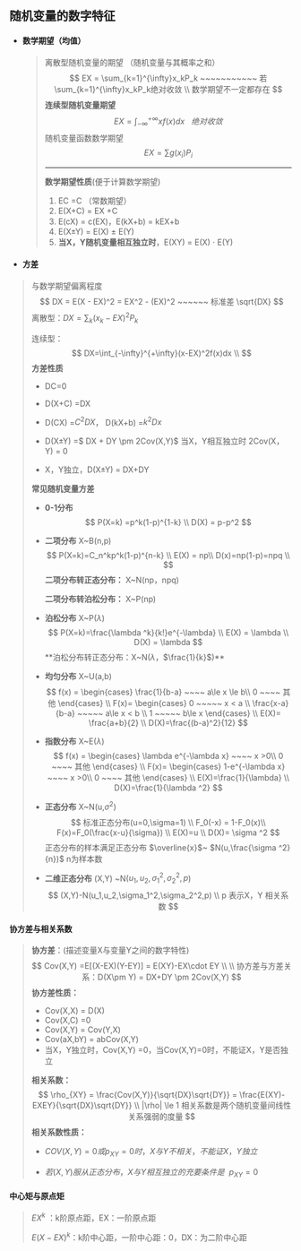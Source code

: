 ## 随机变量的数字特征

- #### **数学期望**（均值）

  > 离散型随机变量的期望 （随机变量与其概率之和）
  > $$
  > EX = \sum_{k=1}^{\infty}x_kP_k ~~~~~~~~~~~ 若\sum_{k=1}^{\infty}x_kP_k绝对收敛
  > \\ 数学期望不一定都存在
  > $$
  > **连续型随机变量期望**
  > $$
  > EX = \int_{-\infty}^{+\infty} xf(x)dx   ~~~绝对收敛
  > $$
  > 随机变量函数数学期望
  >$$
  > EX = \sum g(x_i) P_i
  >$$
  > 
  >----
  > 
  >**数学期望性质**(便于计算数学期望)
  > 
  >1. EC =C  （常数期望）
  > 2. E(X+C) = EX +C
  >3. E(cX) = c(EX)，E(kX+b) = kEX+b
  > 4. E(X$\pm$Y) = E(X) $\pm$ E(Y)
  >5. **当X，Y随机变量相互独立时**，E(XY) = E(X) $\cdot$ E(Y)
  
- #### **方差**

> 与数学期望偏离程度
> $$
> DX = E(X - EX)^2  = EX^2 - (EX)^2 ~~~~~~ 标准差  \sqrt{DX}
> $$
> 离散型：$DX=\sum_{k}(x_k-EX)^2P_k$
>
> 连续型：
> $$
> DX=\int_{-\infty}^{+\infty}(x-EX)^2f(x)dx \\
> $$
> **方差性质**
>
> - DC=0  
>
> - D(X+C) =DX
>
> - D(CX) =$C^2DX$， D(kX+b) =$k^2Dx$
>
> - D(X$\pm$Y) =$ DX + DY \pm 2Cov(X,Y)$  当X，Y相互独立时 2Cov(X，Y)  = 0 
>
> - X，Y独立，D(X$\pm$Y) = DX+DY   
>
> 
>
> **常见随机变量方差**
>
> - **0-1分布**
>   $$
>   P(X=k) =p^k(1-p)^{1-k} \\
>   D(X) = p-p^2
>   $$
>
> - **二项分布**   X~B(n,p)
>   $$
>   P(X=k)=C_n^kp^k(1-p)^{n-k} \\
>   E(X) = np\\
>   D(x)=np(1-p)=npq \\ 
>   $$
>   **二项分布转正态分布：** X~N(np，npq) 
>
>   **二项分布转泊松分布：** X~P(np) 
>
>   
>   
> - **泊松分布**  X~P($\lambda$)
>   $$
>   P(X=k)=\frac{\lambda ^k}{k!}e^{-\lambda} \\
>   E(X) = \lambda \\
>   D(X) = \lambda
>   $$
>   **泊松分布转正态分布：X~N($\lambda$，$\frac{1}{k}$)**
>   
> - **均匀分布** X~U(a,b)
>   $$
>   f(x) = \begin{cases} 
>   \frac{1}{b-a}  ~~~~ a\le x \le b\\
>   0  ~~~~ 其他
>   \end{cases} \\
>   F(x)=  \begin{cases} 
>   0  ~~~~~ x < a \\
>   \frac{x-a}{b-a} ~~~~~ a\le x < b \\ 
>   1  ~~~~~ b\le x
>   \end{cases}  \\
>   E(X)= \frac{a+b}{2} \\
>   D(X)=\frac{(b-a)^2}{12}
>   $$
>
> - **指数分布**  X~E($\lambda$)
>   $$
>   f(x) = \begin{cases} 
>   \lambda e^{-\lambda x} ~~~~  x >0\\
>   0  ~~~~ 其他
>   \end{cases} \\
>    F(x)=  \begin{cases} 
>   1-e^{-\lambda x} ~~~~  x >0\\
>   0  ~~~~ 其他
>   \end{cases} \\
>   E(X)=\frac{1}{\lambda} \\
>   D(X)=\frac{1}{\lambda ^2}
>   $$
>
> - **正态分布** X~N(u,$\sigma ^2$)
>   $$
>   标准正态分布(u=0,\sigma=1) \\
>   F_0(-x) = 1-F_0(x)\\
>   F(x)=F_0(\frac{x-u}{\sigma}) \\
>   E(X)=u \\
>   D(X)= \sigma ^2
>   $$
>   正态分布的样本满足正态分布   $\overline{x}$~ $N(u,\frac{\sigma ^2}{n})$ n为样本数
>   
> - **二维正态分布**  (X,Y) ~N($u_1,u_2,\sigma_1^2,\sigma_2^2,p$)
>   $$
>   (X,Y)-N(u_1,u_2,\sigma_1^2,\sigma_2^2,p)
>   \\ p 表示X，Y 相关系数
>   $$
>
> 

#### **协方差与相关系数** 

> **协方差**：(描述变量X与变量Y之间的数字特性)
> $$
> Cov(X,Y) =E[(X-EX)(Y-EY)] = E(XY)-EX\cdot EY \\ \\ 协方差与方差关系：D(X\pm Y) = DX+DY \pm 2Cov(X,Y)
> $$
> **协方差性质：**
>
> - Cov(X,X) = D(X)
> - Cov(X,C) =0
> - Cov(X,Y) = Cov(Y,X)
> - Cov(aX,bY) = abCov(X,Y)
> - 当X，Y独立时，Cov(X,Y) =0，当Cov(X,Y)=0时，不能证X，Y是否独立
>
> 
>
> **相关系数：**
> $$
> \rho_{XY} = \frac{Cov(X,Y)}{\sqrt{DX}\sqrt{DY}} = \frac{E(XY)-EXEY}{\sqrt{DX}\sqrt{DY}} \\
> |\rho| \le 1
> 相关系数是两个随机变量间线性关系强弱的度量
> $$
> **相关系数性质：**
>
> - $COV(X,Y)=0 或 p_{XY} = 0时，X与Y不相关，不能证X，Y独立$
>
> - $若(X,Y)服从正态分布，X与Y相互独立的充要条件是~~ p_{XY}=0$

#### **中心矩与原点矩**

> $EX^k$ ：k阶原点距，EX：一阶原点距
>
> $E(X-EX)^k$：k阶中心距，一阶中心距：0，DX：为二阶中心距
> 
> 

